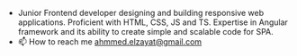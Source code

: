 - Junior Frontend developer designing and building responsive web applications. Proficient with HTML, CSS, JS and TS. Expertise in Angular framework and its ability to create simple and scalable code for SPA.
- 📫 How to reach me ahmmed.elzayat@gmail.com

<!---
Ahmmedelsaid/Ahmmedelsaid is a ✨ special ✨ repository because its `README.md` (this file) appears on your GitHub profile.
You can click the Preview link to take a look at your changes.
--->

